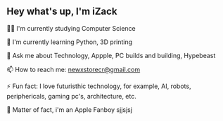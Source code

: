 
## Hey what's up, I'm iZack
👩‍💻 I'm currently studying Computer Science

🧠 I'm currently learning Python, 3D printing

💬 Ask me about Technology, Appple, PC builds and building, Hypebeast

📫 How to reach me: newxstorecr@gmail.com

⚡️ Fun fact: I love futuristhic technology, for example, AI, robots, periphericals, gaming pc's, architecture, etc.

🐉 Matter of fact, i'm an Apple Fanboy sjjsjsj 

